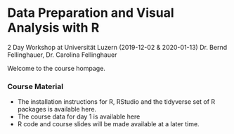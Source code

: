 # Data Preparation and Visual Analysis with R

2 Day Workshop at Universität Luzern (2019-12-02 & 2020-01-13)
Dr. Bernd Fellinghauer, Dr. Carolina Fellinghauer

Welcome to the course hompage. 

### Course Material

* The installation instructions for R, RStudio and the tidyverse set of R packages is available here.
* The course data for day 1 is available here
* R code and course slides will be made available at a later time.
